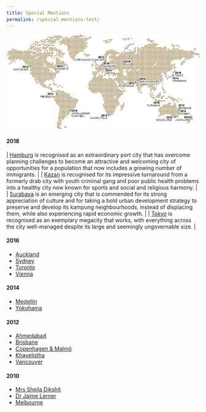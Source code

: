 ```yaml
---
title: Special Mentions
permalink: /special-mentions-test/
---
```


![Special Mentions](/images/laureates/worldmap-special-mentions.jpg/)

#### **2018**

| [Hamburg](/laureates/2018/special-mentions/hamburg/) is recognised as an extraordinary port city that has overcome planning challenges to become an attractive and welcoming city of opportunities for a population that now includes a growing number of immigrants. | 
| [Kazan](/laureates/2018/special-mentions/hamburg/) is recognised for its impressive turnaround from a formerly drab city with youth criminal gang and poor public health problems into a healthy city now known for sports and social and religious harmony. |
| [Surabaya](/laureates/2018/special-mentions/hamburg/) is an emerging city that is commended for its strong appreciation of culture and for taking a bold urban development strategy to preserve and develop its kampung neighbourhoods, instead of displacing them, while also experiencing rapid economic growth. | 
| [Tokyo](/laureates/2018/special-mentions/hamburg/) is recognised as an exemplary megacity that works, with everything across the city well-managed despite its large and seemingly ungovernable size. |

#### **2016**

- [Auckland](/laureates/2018/special-mentions/hamburg/)
- [Sydney](/laureates/2018/special-mentions/hamburg/)
- [Toronto](/laureates/2018/special-mentions/hamburg/)
- [Vienna](/laureates/2018/special-mentions/hamburg/)

#### **2014**

- [Medellín](/laureates/2018/special-mentions/hamburg/)
- [Yokohama](/laureates/2018/special-mentions/hamburg/)

#### **2012**

- [Ahmedabad](/laureates/2018/special-mentions/hamburg/)
- [Brisbane](/laureates/2018/special-mentions/hamburg/)
- [Copenhagen & Malmö](/laureates/2018/special-mentions/hamburg/)
- [Khayelistha](/laureates/2018/special-mentions/hamburg/)
- [Vancouver](/laureates/2018/special-mentions/hamburg/)

#### **2010**

- [Mrs Sheila Dikshit](/laureates/2018/special-mentions/hamburg/)
- [Dr Jaime Lerner](/laureates/2018/special-mentions/hamburg/)
- [Melbourne](/laureates/2018/special-mentions/hamburg/)
